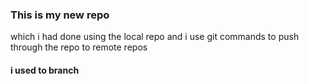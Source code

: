 <h3>This is my new repo</h3>
<p>which i had done using the local repo and i use git commands to push through the repo to remote repos</p>
<h4>i used to branch</h4>